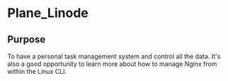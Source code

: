 # Plane_Linode

## Purpose

To have a personal task management system and control all the data. It's also a good opportunity to learn more about how to manage Nginx from within the Linux CLI.